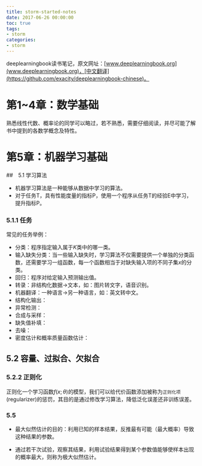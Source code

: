 ```yaml
---
title: storm-started-notes
date: 2017-06-26 00:00:00
toc: true
tags:
- storm
categories:
- storm
---
```


deeplearningbook读书笔记，原文网址：[www.deeplearningbook.org](www.deeplearningbook.org)，[中文翻译](https://github.com/exacity/deeplearningbook-chinese)。

# 第1~4章：数学基础

熟悉线性代数、概率论的同学可以略过，若不熟悉，需要仔细阅读，并尽可能了解书中提到的各数学概念及特性。

# 第5章：机器学习基础

##　5.1 学习算法

* 机器学习算法是一种能够从数据中学习的算法。
* 对于任务T，具有性能度量的指标P，使用一个程序从任务T的经验E中学习，提升指标P。

### 5.1.1 任务

常见的任务举例：

* 分类：程序指定输入属于*K*类中的哪一类。
* 输入缺失分类：当一些输入缺失时，学习算法不仅需要提供一个单独的分类函数，还需要学习一组函数，每一个函数相当于对缺失输入项的不同子集*x*的分类。
* 回归：程序对给定输入预测输出值。
* 转录：非结构化数据->文本，如：图片转文字，语音识别。
* 机器翻译：一种语言->另一种语言，如：英文转中文。
* 结构化输出：
* 异常检测：
* 合成与采样：
* 缺失值补填：
* 去噪：
* 密度估计和概率质量函数估计：

## 5.2 容量、过拟合、欠拟合

### 5.2.2 正则化

正则化一个学习函数$f(x; \theta)$的模型，我们可以给代价函数添加被称为`正则化项`(regularizer)的惩罚，其目的是通过修改学习算法，降低泛化误差还非训练误差。

### 5.5

* 最大似然估计的目的：利用已知的样本结果，反推最有可能（最大概率）导致这种结果的参数。

* 通过若干次试验，观察其结果，利用试验结果得到某个参数值能够使样本出现的概率最大，则称为极大似然估计。

  ​
